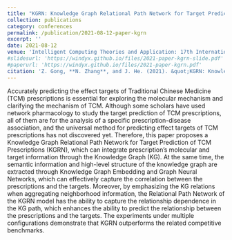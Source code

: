 ```yaml
---
title: "KGRN: Knowledge Graph Relational Path Network for Target Prediction of TCM Prescriptions"
collection: publications
category: conferences
permalink: /publication/2021-08-12-paper-kgrn
excerpt: ''
date: 2021-08-12
venue: 'Intelligent Computing Theories and Application: 17th International Conference, ICIC 2021'
#slidesurl: 'https://windyx.github.io/files/2021-paper-kgrn-slide.pdf'
#paperurl: 'https://windyx.github.io/files/2021-paper-kgrn.pdf'
citation: 'Z. Gong, **N. Zhang**, and J. He. (2021). &quot;KGRN: Knowledge Graph Relational Path Network for Target Prediction of TCM Prescriptions,&quot; *in Intelligent Computing Theories and Application: 17th International Conference, ICIC 2021, Shenzhen, China, August 12–15, 2021, Proceedings, Part III. Berlin, Heidelberg: Springer-Verlag, 2021, p. 148–161.*' [Link](https://doi.org/10.1007/978-3-030-84532-2_14)
---
```


Accurately predicting the effect targets of Traditional Chinese Medicine (TCM) prescriptions is essential for exploring the molecular mechanism and clarifying the mechanism of TCM. Although some scholars have used network pharmacology to study the target prediction of TCM prescriptions, all of them are for the analysis of a specific prescription-disease association, and the universal method for predicting effect targets of TCM prescriptions has not discovered yet. Therefore, this paper proposes a Knowledge Graph Relational Path Network for Target Prediction of TCM Prescriptions (KGRN), which can integrate prescription’s molecular and target information through the Knowledge Graph (KG). At the same time, the semantic information and high-level structure of the knowledge graph are extracted through Knowledge Graph Embedding and Graph Neural Networks, which can effectively capture the correlation between the prescriptions and the targets. Moreover, by emphasizing the KG relations when aggregating neighborhood information, the Relational Path Network of the KGRN model has the ability to capture the relationship dependence in the KG path, which enhances the ability to predict the relationship between the prescriptions and the targets. The experiments under multiple configurations demonstrate that KGRN outperforms the related competitive benchmarks.
